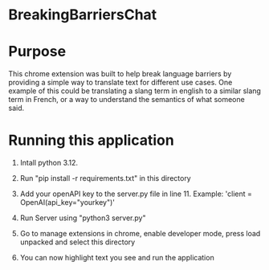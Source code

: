 # BreakingBarriersChat

# Purpose

This chrome extension was built to help break language barriers by providing a simple way to translate text for different use cases. One example of this could be translating a slang term in english to a similar slang term in French, or a way to understand the semantics of what someone said. 

# Running this application

1. Intall python 3.12. 

2. Run "pip install -r requirements.txt" in this directory

3. Add your openAPI key to the server.py file in line 11. Example: 'client = OpenAI(api_key="yourkey")'

4. Run Server using "python3 server.py"

5. Go to manage extensions in chrome, enable developer mode, press load unpacked and select this directory

6. You can now highlight text you see and run the application

